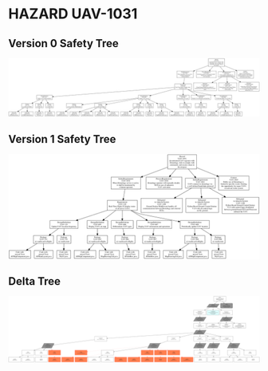 # HAZARD UAV-1031

## Version 0 Safety Tree 
![SAFA Approach](/V0_Tree_images/UAV-1031_SafetyTree.png)

## Version 1 Safety Tree 
![SAFA Approach](/V1_Tree_images/UAV-1031_safetyTree.png)

## Delta Tree
![SAFA Approach](/DeltaTree_png/UAV-1031_Delta_SafetyTree.png)
